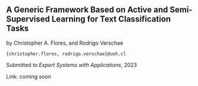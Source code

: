 ## A Generic Framework Based on Active and Semi-Supervised Learning for Text Classification Tasks

by Christopher A. Flores, and Rodrigo Verschae

`{christopher.flores, rodrigo.verschae}@uoh.cl`

Submitted to *Expert Systems with Applications*, 2023

Link: coming soon
